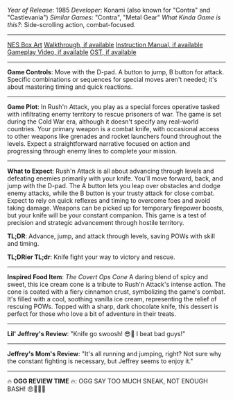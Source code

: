 *Year of Release*: 1985
*Developer*: Konami (also known for "Contra" and "Castlevania")
*Similar Games*: "Contra", "Metal Gear"
*What Kinda Game is this?*: Side-scrolling action, combat-focused.

---
[NES Box Art](https://www.google.com/search?tbm=isch&q=NES+Box+Art+Rush'n+Attack) 
[Walkthrough, if available](https://www.google.com/search?q=Walkthrough+NES+Rush'n+Attack)
[Instruction Manual, if available](https://www.google.com/search?q=NES+Instruction+Manual+Rush'n+Attack)
[Gameplay Video, if available](https://www.youtube.com/results?search_query=gameplay+NES+Rush'n+Attack) 
[OST, if available](https://www.youtube.com/results?search_query=gameplay+NES+Rush'n+Attack+OST)

- - -
**Game Controls**:
Move with the D-pad. A button to jump, B button for attack. Specific combinations or sequences for special moves aren't needed; it's about mastering timing and quick reactions.

- - -
**Game Plot**:
In Rush'n Attack, you play as a special forces operative tasked with infiltrating enemy territory to rescue prisoners of war. The game is set during the Cold War era, although it doesn't specify any real-world countries. Your primary weapon is a combat knife, with occasional access to other weapons like grenades and rocket launchers found throughout the levels. Expect a straightforward narrative focused on action and progressing through enemy lines to complete your mission.

- - -
**What to Expect**: 
Rush'n Attack is all about advancing through levels and defeating enemies primarily with your knife. You'll move forward, back, and jump with the D-pad. The A button lets you leap over obstacles and dodge enemy attacks, while the B button is your trusty attack for close combat. Expect to rely on quick reflexes and timing to overcome foes and avoid taking damage. Weapons can be picked up for temporary firepower boosts, but your knife will be your constant companion. This game is a test of precision and strategic advancement through hostile territory.

**TL;DR**: Advance, jump, and attack through levels, saving POWs with skill and timing.

**TL;DRier TL;dr**: Knife fight your way to victory and rescue.

---
**Inspired Food Item**: *The Covert Ops Cone*
A daring blend of spicy and sweet, this ice cream cone is a tribute to Rush'n Attack's intense action. The cone is coated with a fiery cinnamon crust, symbolizing the game's combat. It's filled with a cool, soothing vanilla ice cream, representing the relief of rescuing POWs. Topped with a sharp, dark chocolate knife, this dessert is perfect for those who love a bit of adventure in their treats.

---
**Lil' Jeffrey's Review**: "Knife go swoosh! 😎🔪 I beat bad guys!"

---
**Jeffrey's Mom's Review**: "It's all running and jumping, right? Not sure why the constant fighting is necessary, but Jeffrey seems to enjoy it."

---
🔥 **OGG REVIEW TIME** 🔥: OGG SAY TOO MUCH SNEAK, NOT ENOUGH BASH! 😡🚶‍♂️🔪